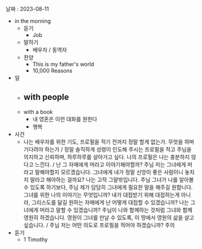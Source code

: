 날짜 : 2023-08-11
- in the morning
	- 듣기
		- Job
	- 말하기
		-  배우자 / 동역자 
	- 찬양
		- This is my father's world
		- 10,000 Reasons
- 일
	- with people
		- 
	- with a book
		- 내 영혼은 이런 대화를 원한다
		- 행복
- 사건
	- 나는 배우자를 위한 기도, 프로필을 적기 전까지 정말 할게 없는가. 무엇을 하며 기다려야 하는가 / 정말 솔직하게 성령이 인도해 주시는 프로필을 적고 주님을 의지하고 신뢰하며, 하루하루를 살아가고 싶다. 나의 프로필은 나는 충분하지 않다고 느낀다. / 난 그 자매에게 머라고 이야기해야할까? 주님 저는 그녀에게 머라고 말해야할지 모르겠습니다. 그녀에게 내가 정말 신앙이 좋은 사람이니 놓치지 말라고 해야하는 걸까요? 나는 고작 그말밖입니다. 주님 그녀가 나를 알아볼 수 있도록 하기보다, 주님 제가 담담히 그녀에게 필요한 말을 해주길 원합니다. 그녀를 위한 나의 이야기는 무엇입니까? 내가 대접받기 위해 대접하는게 아니라, 그리스도를 닮길 원하는 자매에게 난 어떻게 대접할 수 있겠습니까? 나는 그녀에게 머라고 말할 수 있겠습니까? 주님이 나와 함께하는 것처럼 그녀와 함께 영원히 하겠습니다. 영원이 그녀를 만날 수 있도록, 이 땅에서 영원의 삶을 살고 싶습니다. / 주님 저는 어떤 의도로 프로필을 적어야 하겠습니까? 주의
- 듣기
	- 1 Timothy
